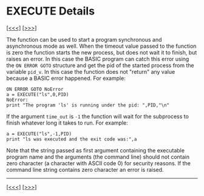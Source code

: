 # EXECUTE Details

[\[\<\<\<\]](ug_25.55.2.md) [\[\>\>\>\]](ug_25.56.md)

The function can be used to start a program synchronous and asynchronous
mode as well. When the timeout value passed to the function is zero the
function starts the new process, but does not wait it to finish, but
raises an error. In this case the BASIC program can catch this error
using the `ON ERROR GOTO` structure and get the pid of the started
process from the variable `pid_v`. In this case the function does not
"return" any value because a BASIC error happened. For example:

    ON ERROR GOTO NoError
    a = EXECUTE("ls",0,PID)
    NoError:
    print "The program 'ls' is running under the pid: ",PID,"\n"

If the argument `time_out` is `-1` the function will wait for the
subprocess to finish whatever long it takes to run. For example:

    a = EXECUTE("ls",-1,PID)
    print "ls was executed and the exit code was:",a

Note that the string passed as first argument containing the executable
program name and the arguments (the command line) should not contain
zero character (a character with ASCII code 0) for security reasons. If
the command line string contains zero character an error is raised.

-----

[\[\<\<\<\]](ug_25.55.2.md) [\[\>\>\>\]](ug_25.56.md)
